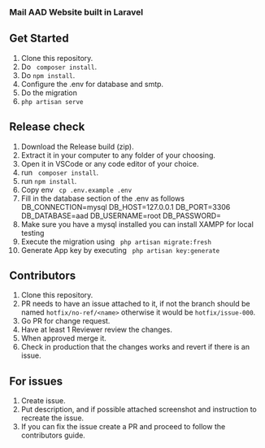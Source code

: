 ### Mail AAD Website built in Laravel

## Get Started
1. Clone this repository.
2. Do ``` composer install```.
3. Do ``` npm install ```.
4. Configure the .env for database and smtp.
5. Do the migration
6. ``` php artisan serve ```

## Release check
1. Download the Release build (zip).
2. Extract it in your computer to any folder of your choosing.
3. Open it in VSCode or any code editor of your choice.
4. run ``` composer install```.
5. run ``` npm install ```.
6. Copy env ``` cp .env.example .env```
7. Fill in the database section of the .env as follows
    DB_CONNECTION=mysql
    DB_HOST=127.0.0.1
    DB_PORT=3306
    DB_DATABASE=aad
    DB_USERNAME=root
    DB_PASSWORD=
8. Make sure you have a mysql installed you can install XAMPP for local testing
9. Execute the migration using ``` php artisan migrate:fresh```
10. Generate App key by executing ``` php artisan key:generate```

## Contributors
1. Clone this repository.
2. PR needs to have an issue attached to it, if not the branch should be named ```hotfix/no-ref/<name>``` otherwise it would be ```hotfix/issue-000```.
3. Go PR for change request.
4. Have at least 1 Reviewer review the changes.
5. When approved merge it.
6. Check in production that the changes works and revert if there is an issue.

## For issues
1. Create issue.
2. Put description, and if possible attached screenshot and instruction to recreate the issue.
3. If you can fix the issue create a PR and proceed to follow the contributors guide.
